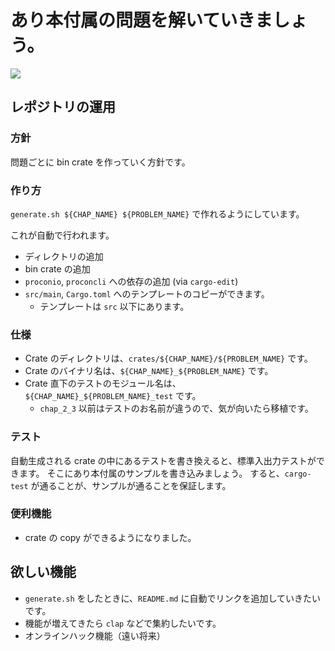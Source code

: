 # あり本付属の問題を解いていきましょう。

[![](https://github.com/ngtkana/aribook/workflows/Rust/badge.svg)](https://github.com/ngtkana/aribook/actions)

## レポジトリの運用

### 方針

問題ごとに bin crate を作っていく方針です。

### 作り方

`generate.sh ${CHAP_NAME} ${PROBLEM_NAME}` で作れるようにしています。

これが自動で行われます。

- ディレクトリの追加
- bin crate の追加
- `proconio`, `proconcli` への依存の追加 (via `cargo-edit`)
- `src/main`, `Cargo.toml` へのテンプレートのコピーができます。
    - テンプレートは `src` 以下にあります。

### 仕様

- Crate のディレクトリは、`crates/${CHAP_NAME}/${PROBLEM_NAME}` です。
- Crate のバイナリ名は、`${CHAP_NAME}_${PROBLEM_NAME}` です。
- Crate 直下のテストのモジュール名は、`${CHAP_NAME}_${PROBLEM_NAME}_test` です。
    - `chap_2_3` 以前はテストのお名前が違うので、気が向いたら移植です。


### テスト

自動生成される crate の中にあるテストを書き換えると、標準入出力テストができます。
そこにあり本付属のサンプルを書き込みましょう。
すると、`cargo-test` が通ることが、サンプルが通ることを保証します。


### 便利機能

- crate の copy ができるようになりました。


## 欲しい機能

- `generate.sh` をしたときに、`README.md` に自動でリンクを追加していきたいです。
- 機能が増えてきたら `clap` などで集約したいです。
- オンラインハック機能（遠い将来）
